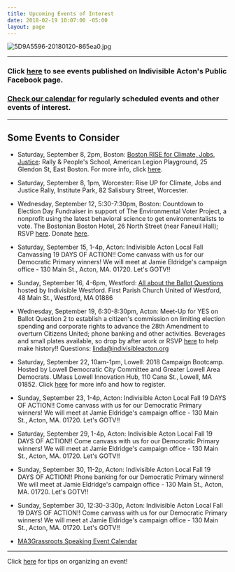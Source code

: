 ```yaml
---
title: Upcoming Events of Interest
date: 2018-02-19 10:07:00 -05:00
layout: page
---
```


![5D9A5596-20180120-865ea0.jpg](/uploads/5D9A5596-20180120-865ea0.jpg)

---

### Click [here](https://www.facebook.com/pg/IndivisibleActon/events/?ref=page_internal) to see events published on Indivisible Acton's Public Facebook page.

### [Check our calendar](http://www.indivisibleacton.org/calendar.html) for regularly scheduled events and other events of interest.

---

## Some Events to Consider

* Saturday, September 8, 2pm, Boston: [Boston RISE for Climate, Jobs, Justice](https://www.facebook.com/events/307646843315231/): Rally & People's School, American Legion Playground, 25 Glendon St, East Boston. For more info, click [here](https://peoplesclimate.org/rise/?source=tagged&referrer=group-nrdc&link_id=46&can_id=574622f1a89907bdcd11a29daa9a082f&email_referrer=email_407538&email_subject=2018-08-28-indivisible-acton-weekly-newsletter).

* Saturday, September 8, 1pm, Worcester: Rise UP for Climate, Jobs and Justice Rally, Institute Park, 82 Salisbury Street, Worcester.

* Wednesday, September 12, 5:30-7:30pm, Boston: Countdown to Election Day Fundraiser in support of The Environmental Voter Project, a nonprofit using the latest behavioral science to get environmentalists to vote. The Bostonian Boston Hotel, 26 North Street (near Faneuil Hall); RSVP [here](https://docs.google.com/forms/d/e/1FAIpQLSdANoTCydWR7ZAqmbLQbQi1jqdmxfgWEoyhbyz24nBp9KnYeQ/viewform?link_id=32). Donate [here](https://secure.ngpvan.com/OWPFfpLrok6yW918gXzUjA2?link_id=33).

* Saturday, September 15, 1-4p, Acton: Indivisible Acton Local Fall Canvassing 19 DAYS OF ACTION!!  Come canvass with us for our Democratic Primary winners!  We will meet at Jamie Eldridge's campaign office - 130 Main St., Acton, MA. 01720.  Let's GOTV!!


* Sunday, September 16, 4-6pm, Westford: [All about the Ballot Questions](https://www.facebook.com/events/1898970357074160/) hosted by Indivisible Westford.  First Parish Church United of Westford, 48 Main St., Westford, MA  01886

* Wednesday, September 19, 6:30-8:30pm, Acton: Meet-Up for YES on Ballot Question 2 to establish a citizen's commission on limiting election spending and corporate rights to advance the 28th Amendment to overturn Citizens United; phone banking and other activities. Beverages and small plates available, so drop by after work or RSVP [here](https://act.indivisible.org/event/attend-local-actions/40588) to help make history!! Questions: linda@indivisibleacton.org  
 

* Saturday, September 22, 10am-1pm, Lowell:  2018 Campaign Bootcamp.  Hosted by Lowell Democratic City Committee and Greater Lowell Area Democrats.  UMass Lowell Innovation Hub, 110 Cana St., Lowell, MA 01852.  Click [here](https://www.facebook.com/events/461934754291859/) for more info and how to register.

* Sunday, September 23, 1-4p, Acton: Indivisible Acton Local Fall 19 DAYS OF ACTION!!  Come canvass with us for our Democratic Primary winners!  We will meet at Jamie Eldridge's campaign office - 130 Main St., Acton, MA. 01720.  Let's GOTV!!

* Saturday, September 29, 1-4p, Acton: Indivisible Acton Local Fall 19 DAYS OF ACTION!!  Come canvass with us for our Democratic Primary winners!  We will meet at Jamie Eldridge's campaign office - 130 Main St., Acton, MA. 01720.  Let's GOTV!!

* Sunday, September 30, 11-2p, Acton: Indivisible Acton Local Fall 19 DAYS OF ACTION!!  Phone banking for our Democratic Primary winners!  We will meet at Jamie Eldridge's campaign office - 130 Main St., Acton, MA. 01720.  Let's GOTV!!


* Sunday, September 30, 12:30-3:30p, Acton: Indivisible Acton Local Fall 19 DAYS OF ACTION!!  Come canvass with us for our Democratic Primary winners!  We will meet at Jamie Eldridge's campaign office - 130 Main St., Acton, MA. 01720.  Let's GOTV!!


* [MA3Grassroots Speaking Event Calendar](https://www.ma3grassroots.com/event-calendar)

---

Click [here](http://www.indivisibleacton.org/events/organize-an-event.html) for tips on organizing an event!